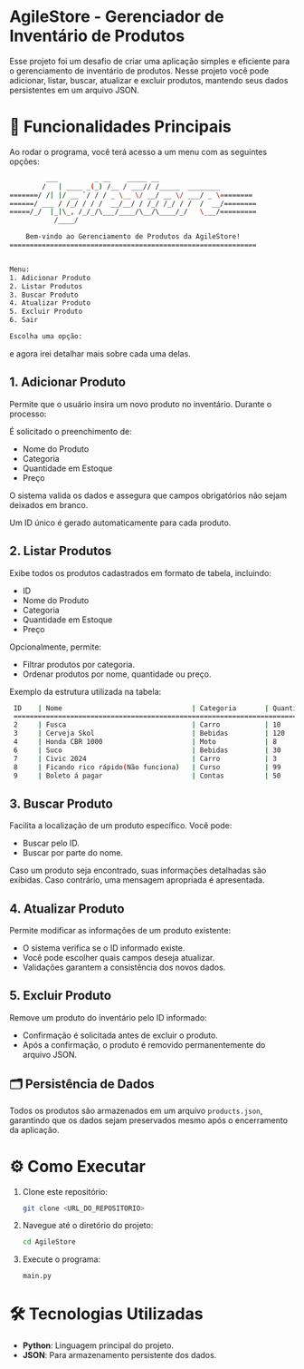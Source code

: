 
# AgileStore - Gerenciador de Inventário de Produtos

Esse projeto foi um desafio de criar uma aplicação simples e eficiente para o gerenciamento de inventário de produtos. Nesse projeto você pode adicionar, listar, buscar, atualizar e excluir produtos, mantendo seus dados persistentes em um arquivo JSON.

# 🚀 Funcionalidades Principais

Ao rodar o programa, você terá acesso a um menu com as seguintes opções:

```bash
         ___         _ __    _____ __
        /   | ____ _(_) /__ / ___// /_____  ________ 
=======/ /| |/ __ `/ / / _ \__ \/ __/ __ \/ ___/ _ \========
======/ ___ / /_/ / / /  __/__/ / /_/ /_/ / /  /  __/========
=====/_/  |_|\_, /_/_/\___/____/\__/\____/_/   \___/=========  
           /____/

    Bem-vindo ao Gerenciamento de Produtos da AgileStore!
=============================================================


Menu:
1. Adicionar Produto
2. Listar Produtos
3. Buscar Produto
4. Atualizar Produto
5. Excluir Produto
6. Sair

Escolha uma opção: 
```

e agora irei detalhar mais sobre cada uma delas.

## 1. Adicionar Produto

Permite que o usuário insira um novo produto no inventário. Durante o processo:

É solicitado o preenchimento de:

* Nome do Produto
* Categoria
* Quantidade em Estoque
* Preço

O sistema valida os dados e assegura que campos obrigatórios não sejam deixados em branco.

Um ID único é gerado automaticamente para cada produto.

## 2. Listar Produtos

Exibe todos os produtos cadastrados em formato de tabela, incluindo:

* ID
* Nome do Produto
* Categoria
* Quantidade em Estoque
* Preço

Opcionalmente, permite:

* Filtrar produtos por categoria.
* Ordenar produtos por nome, quantidade ou preço.

Exemplo da estrutura utilizada na tabela:

   ```bash
    ID    | Nome                                | Categoria       | Quantidade | Preço
    =====================================================================================
    2     | Fusca                               | Carro           | 10         | 30000.00
    3     | Cerveja Skol                        | Bebidas         | 120        | 2.50
    4     | Honda CBR 1000                      | Moto            | 8          | 45000.00
    6     | Suco                                | Bebidas         | 30         | 4.99
    7     | Civic 2024                          | Carro           | 3          | 95000.00
    8     | Ficando rico rápido(Não funciona)   | Curso           | 99         | 99.99
    9     | Boleto á pagar                      | Contas          | 50         | 19.99
   ```

## 3. Buscar Produto

Facilita a localização de um produto específico. Você pode:

* Buscar pelo ID.
* Buscar por parte do nome.

Caso um produto seja encontrado, suas informações detalhadas são exibidas. Caso contrário, uma mensagem apropriada é apresentada.

## 4. Atualizar Produto

Permite modificar as informações de um produto existente:

* O sistema verifica se o ID informado existe.
* Você pode escolher quais campos deseja atualizar.
* Validações garantem a consistência dos novos dados.

## 5. Excluir Produto

Remove um produto do inventário pelo ID informado:

* Confirmação é solicitada antes de excluir o produto.
* Após a confirmação, o produto é removido permanentemente do arquivo JSON.

## 🗂 Persistência de Dados

Todos os produtos são armazenados em um arquivo `products.json`, garantindo que os dados sejam preservados mesmo após o encerramento da aplicação.

# ⚙️ Como Executar

1. Clone este repositório:

   ```bash
   git clone <URL_DO_REPOSITORIO>
   ```

2. Navegue até o diretório do projeto:

   ```bash
   cd AgileStore
   ```

3. Execute o programa:

   ```bash
   main.py
   ```

# 🛠 Tecnologias Utilizadas

* **Python**: Linguagem principal do projeto.
* **JSON**: Para armazenamento persistente dos dados.
